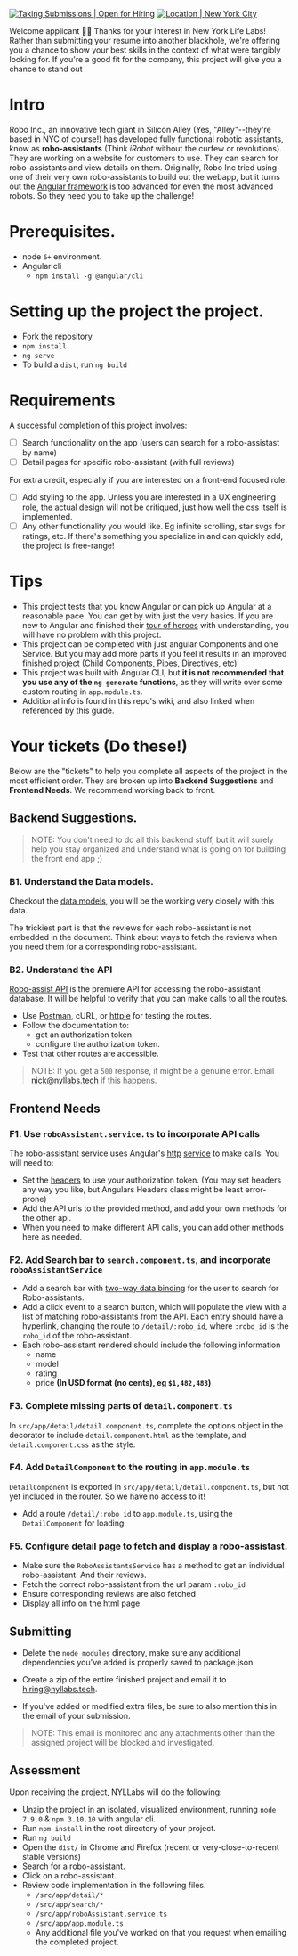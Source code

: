 [![Taking Submissions | Open for Hiring](https://img.shields.io/badge/Taking_Submissions-Open_for_hiring-brightgreen.svg)]()
[![Location | New York City](https://img.shields.io/badge/Location-NYC_Flatiron-blue.svg)]()

Welcome applicant 👋👋 Thanks for your interest in New York Life Labs! Rather than submitting your resume into another blackhole, we're offering you a chance to show your best skills in the context of what were tangibly looking for. If you're a good fit for the company, this project will give you a chance to stand out

# Intro

Robo Inc., an innovative tech giant in Silicon Alley (Yes, "Alley"--they're based in NYC of course!) has developed fully functional robotic assistants, know as **robo-assistants** (Think _iRobot_ without the curfew or revolutions). They are working on a website for customers to use. They can search for robo-assistants and view details on them. Originally, Robo Inc tried using one of their very own robo-assistants to build out the webapp, but it turns out the [Angular framework](https://www.angular.io) is too advanced for even the most advanced robots. So they need you to take up the challenge!

# Prerequisites.

+ node `6+` environment.
+ Angular cli
  + `npm install -g @angular/cli`

# Setting up the project the project.

+ Fork the repository
+ `npm install`
+ `ng serve`
+ To build a `dist`, run `ng build`

# Requirements

A successful completion of this project involves:

- [ ] Search functionality on the app (users can search for a robo-assistast by name)
- [ ] Detail pages for specific robo-assistant (with full reviews)

For extra credit, especially if you are interested on a front-end focused role:

- [ ] Add styling to the app. Unless you are interested in a UX engineering role, the actual design will not be critiqued, just how well the css itself is implemented.
- [ ] Any other functionality you would like. Eg infinite scrolling, star svgs for ratings, etc. If there's something you specialize in and can quickly add, the project is free-range!

# Tips

+ This project tests that you know Angular or can pick up Angular at a reasonable pace. You can get by with just the very basics. If you are new to Angular and finished their [tour of heroes](https://angular.io/docs/ts/latest/tutorial/) with understanding, you will have no problem with this project.
+ This project can be completed with just angular Components and one Service. But you may add more parts if you feel it results in an improved finished project (Child Components, Pipes, Directives, etc)
+ This project was built with Angular CLI, but **it is not recommended that you use any of the `ng generate` functions**, as they will write over some custom routing in `app.module.ts`.
+ Additional info is found in this repo's wiki, and also linked when referenced by this guide.

# Your tickets (Do these!)

Below are the "tickets" to help you complete all aspects of the project in the most efficient order. They are broken up into **Backend Suggestions** and **Frontend Needs**. We recommend working back to front.

## Backend Suggestions.

> NOTE: You don't need to do all this backend stuff, but it will surely help you stay organized and understand what is going on for building the front end app ;)


### B1. Understand the Data models.

Checkout the [data models](https://github.com/NYLLABS/hiring-robo-project/wiki/Data-Models), you will be the working very closely with this data.

The trickiest part is that the reviews for each robo-assistant is not embedded in the document. Think about ways to fetch the reviews when you need them for a corresponding robo-assistant.


### B2. Understand the API

[Robo-assist API](https://github.com/NYLLABS/hiring-robo-project/wiki/Robo-assist-API) is the premiere API for accessing the robo-assistant database. It will be helpful to verify that you can make calls to all the routes.

+ Use [Postman](https://www.getpostman.com/), cURL, or [httpie](https://httpie.org/) for testing the routes.
+ Follow the documentation to:
    + get an authorization token
    + configure the authorization token.
+ Test that other routes are accessible.

> NOTE: If you get a `500` response, it might be a genuine error. Email nick@nyllabs.tech if this happens.

## Frontend Needs

### F1. Use `roboAssistant.service.ts` to incorporate API calls

The robo-assistant service uses Angular's [http](https://angular.io/docs/ts/latest/tutorial/toh-pt6.html) [service](https://angular.io/docs/ts/latest/api/http/index/Http-class.html) to make calls. You will need to:

+ Set the [headers](https://angular.io/docs/ts/latest/api/http/index/Headers-class.html) to use your authorization token. (You may set headers any way you like, but Angulars Headers class might be least error-prone)
+ Add the API urls to the provided method, and add your own methods for the other api.
+ When you need to make different API calls, you can add other methods here as needed.

### F2. Add Search bar to `search.component.ts`, and incorporate `roboAssistantService`

+ Add a search bar with [two-way data binding](https://angular.io/docs/ts/latest/guide/architecture.html#!#sts=Data%20binding) for the user to search for Robo-assistants.
+ Add a click event to a search button, which will populate the view with a list of matching robo-assistants from the API. Each entry should have a hyperlink, changing the route to `/detail/:robo_id`, where `:robo_id` is the `robo_id` of the robo-assistant.
+ Each robo-assistant rendered should include the following information
    + name
    + model
    + rating
    + price **(In USD format (no cents), eg `$1,482,483`)**

### F3. Complete missing parts of `detail.component.ts`
In `src/app/detail/detail.component.ts`, complete the options object in the decorator to include `detail.component.html` as the template, and `detail.component.css` as the style.

### F4. Add `DetailComponent` to the routing in `app.module.ts`

`DetailComponent` is exported in `src/app/detail/detail.component.ts`, but not yet included in the router. So we have no access to it!

+ Add a route `/detail/:robo_id` to `app.module.ts`, using the `DetailComponent` for loading.

### F5. Configure detail page to fetch and display a robo-assistast.

+ Make sure the `RoboAssistantsService` has a method to get an individual robo-assistant. And their reviews.
+ Fetch the correct robo-assistant from the url param `:robo_id`
+ Ensure corresponding reviews are also fetched
+ Display all info on the html page.



## Submitting

+ Delete the `node_modules` directory, make sure any additional dependencies you've added is properly saved to package.json.

+ Create a zip of the entire finished project and email it to hiring@nyllabs.tech.

+ If you've added or modified extra files, be sure to also mention this in the email of your submission.

> NOTE: This email is monitored and any attachments other than the assigned project will be blocked and investigated.

## Assessment

Upon receiving the project, NYLLabs will do the following:

+ Unzip the project in an isolated, visualized environment, running `node 7.9.0` & `npm 3.10.10` with angular cli.
+ Run `npm install` in the root directory of your project.
+ Run `ng build`
+ Open the `dist/` in Chrome and Firefox (recent or very-close-to-recent stable versions)
+ Search for a robo-assistant.
+ Click on a robo-assistant.
+ Review code implementation in the following files.
    + `/src/app/detail/*`
    + `/src/app/search/*`
    + `/src/app/roboAssistant.service.ts`
    + `/src/app/app.module.ts`
    + Any additional file you've worked on that you request when emailing the completed project.
